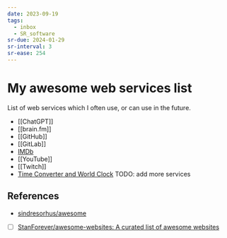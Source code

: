 ```yaml
---
date: 2023-09-19
tags:
  - inbox
  - SR_software
sr-due: 2024-01-29
sr-interval: 3
sr-ease: 254
---
```


# My awesome web services list

List of web services which I often use, or can use in the future.

- [[ChatGPT]]
- [[brain.fm]]
- [[GitHub]]
- [[GitLab]]
- [IMDb](https://www.imdb.com/)
- [[YouTube]]
- [[Twitch]]
- [Time Converter and World Clock](https://www.worldtimebuddy.com/)
TODO: add more services

## References

- [sindresorhus/awesome](https://github.com/sindresorhus/awesome)
- [ ] [StanForever/awesome-websites: A curated list of awesome websites](https://github.com/StanForever/awesome-websites)

